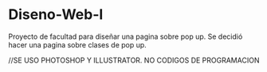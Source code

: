 # Diseno-Web-l
Proyecto de facultad para diseñar una pagina sobre pop up. Se decidió hacer una pagina sobre clases de pop up.

//SE USO PHOTOSHOP Y ILLUSTRATOR. NO CODIGOS DE PROGRAMACION
